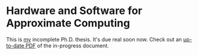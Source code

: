 Hardware and Software for Approximate Computing
===============================================

This is [my](http://homes.cs.washington.edu/~asampson/) incomplete Ph.D. thesis. It's due real soon now. Check out an [up-to-date PDF](https://homes.cs.washington.edu/~asampson/share/thesis.pdf) of the in-progress document.
